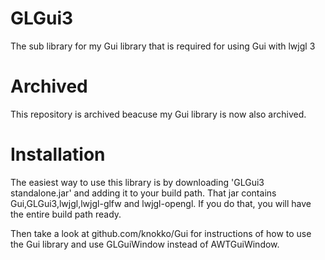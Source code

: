 # GLGui3
The sub library for my Gui library that is required for using Gui with lwjgl 3

# Archived
This repository is archived beacuse my Gui library is now also archived.

# Installation
The easiest way to use this library is by downloading 'GLGui3 standalone.jar' and adding it to your build path. 
That jar contains Gui,GLGui3,lwjgl,lwjgl-glfw and lwjgl-opengl. If you do that, you will have the entire build path ready.

Then take a look at github.com/knokko/Gui for instructions of how to use the Gui library and use GLGuiWindow instead of AWTGuiWindow.
